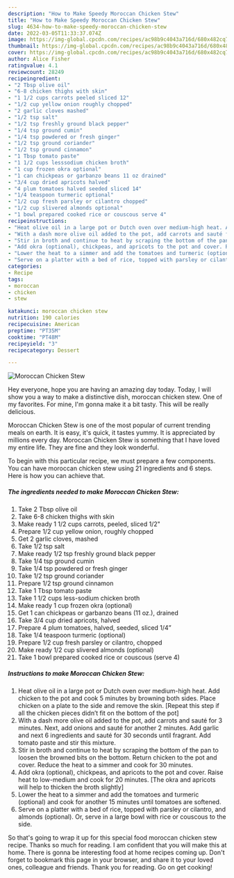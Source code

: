```yaml
---
description: "How to Make Speedy Moroccan Chicken Stew"
title: "How to Make Speedy Moroccan Chicken Stew"
slug: 4634-how-to-make-speedy-moroccan-chicken-stew
date: 2022-03-05T11:33:37.074Z
image: https://img-global.cpcdn.com/recipes/ac98b9c4043a716d/680x482cq70/moroccan-chicken-stew-recipe-main-photo.jpg
thumbnail: https://img-global.cpcdn.com/recipes/ac98b9c4043a716d/680x482cq70/moroccan-chicken-stew-recipe-main-photo.jpg
cover: https://img-global.cpcdn.com/recipes/ac98b9c4043a716d/680x482cq70/moroccan-chicken-stew-recipe-main-photo.jpg
author: Alice Fisher
ratingvalue: 4.1
reviewcount: 28249
recipeingredient:
- "2 Tbsp olive oil"
- "6-8 chicken thighs with skin"
- "1 1/2 cups carrots peeled sliced 12"
- "1/2 cup yellow onion roughly chopped"
- "2 garlic cloves mashed"
- "1/2 tsp salt"
- "1/2 tsp freshly ground black pepper"
- "1/4 tsp ground cumin"
- "1/4 tsp powdered or fresh ginger"
- "1/2 tsp ground coriander"
- "1/2 tsp ground cinnamon"
- "1 Tbsp tomato paste"
- "1 1/2 cups lesssodium chicken broth"
- "1 cup frozen okra optional"
- "1 can chickpeas or garbanzo beans 11 oz drained"
- "3/4 cup dried apricots halved"
- "4 plum tomatoes halved seeded sliced 14"
- "1/4 teaspoon turmeric optional"
- "1/2 cup fresh parsley or cilantro chopped"
- "1/2 cup slivered almonds optional"
- "1 bowl prepared cooked rice or couscous serve 4"
recipeinstructions:
- "Heat olive oil in a large pot or Dutch oven over medium-high heat. Add chicken to the pot and cook 5 minutes by browning both sides. Place chicken on a plate to the side and remove the skin. [Repeat this step if all the chicken pieces didn’t fit on the bottom of the pot]"
- "With a dash more olive oil added to the pot, add carrots and sauté for 3 minutes. Next, add onions and sauté for another 2 minutes. Add garlic and next 6 ingredients and sauté for 30 seconds until fragrant. Add tomato paste and stir this mixture."
- "Stir in broth and continue to heat by scraping the bottom of the pan to loosen the browned bits on the bottom. Return chicken to the pot and cover. Reduce the heat to a simmer and cook for 30 minutes."
- "Add okra (optional), chickpeas, and apricots to the pot and cover. Raise heat to low-medium and cook for 20 minutes. [The okra and apricots will help to thicken the broth slightly]"
- "Lower the heat to a simmer and add the tomatoes and turmeric (optional) and cook for another 15 minutes until tomatoes are softened."
- "Serve on a platter with a bed of rice, topped with parsley or cilantro, and almonds (optional). Or, serve in a large bowl with rice or couscous to the side."
categories:
- Recipe
tags:
- moroccan
- chicken
- stew

katakunci: moroccan chicken stew 
nutrition: 190 calories
recipecuisine: American
preptime: "PT35M"
cooktime: "PT48M"
recipeyield: "3"
recipecategory: Dessert

---
```



![Moroccan Chicken Stew](https://img-global.cpcdn.com/recipes/ac98b9c4043a716d/680x482cq70/moroccan-chicken-stew-recipe-main-photo.jpg)

Hey everyone, hope you are having an amazing day today. Today, I will show you a way to make a distinctive dish, moroccan chicken stew. One of my favorites. For mine, I'm gonna make it a bit tasty. This will be really delicious.



Moroccan Chicken Stew is one of the most popular of current trending meals on earth. It is easy, it's quick, it tastes yummy. It is appreciated by millions every day. Moroccan Chicken Stew is something that I have loved my entire life. They are fine and they look wonderful.


To begin with this particular recipe, we must prepare a few components. You can have moroccan chicken stew using 21 ingredients and 6 steps. Here is how you can achieve that.

<!--inarticleads1-->

##### The ingredients needed to make Moroccan Chicken Stew:

1. Take 2 Tbsp olive oil
1. Take 6-8 chicken thighs with skin
1. Make ready 1 1/2 cups carrots, peeled, sliced 1/2&#34;
1. Prepare 1/2 cup yellow onion, roughly chopped
1. Get 2 garlic cloves, mashed
1. Take 1/2 tsp salt
1. Make ready 1/2 tsp freshly ground black pepper
1. Take 1/4 tsp ground cumin
1. Take 1/4 tsp powdered or fresh ginger
1. Take 1/2 tsp ground coriander
1. Prepare 1/2 tsp ground cinnamon
1. Take 1 Tbsp tomato paste
1. Take 1 1/2 cups less-sodium chicken broth
1. Make ready 1 cup frozen okra (optional)
1. Get 1 can chickpeas or garbanzo beans (11 oz.), drained
1. Take 3/4 cup dried apricots, halved
1. Prepare 4 plum tomatoes, halved, seeded, sliced 1/4”
1. Take 1/4 teaspoon turmeric (optional)
1. Prepare 1/2 cup fresh parsley or cilantro, chopped
1. Make ready 1/2 cup slivered almonds (optional)
1. Take 1 bowl prepared cooked rice or couscous (serve 4)




<!--inarticleads2-->

##### Instructions to make Moroccan Chicken Stew:

1. Heat olive oil in a large pot or Dutch oven over medium-high heat. Add chicken to the pot and cook 5 minutes by browning both sides. Place chicken on a plate to the side and remove the skin. [Repeat this step if all the chicken pieces didn’t fit on the bottom of the pot]
1. With a dash more olive oil added to the pot, add carrots and sauté for 3 minutes. Next, add onions and sauté for another 2 minutes. Add garlic and next 6 ingredients and sauté for 30 seconds until fragrant. Add tomato paste and stir this mixture.
1. Stir in broth and continue to heat by scraping the bottom of the pan to loosen the browned bits on the bottom. Return chicken to the pot and cover. Reduce the heat to a simmer and cook for 30 minutes.
1. Add okra (optional), chickpeas, and apricots to the pot and cover. Raise heat to low-medium and cook for 20 minutes. [The okra and apricots will help to thicken the broth slightly]
1. Lower the heat to a simmer and add the tomatoes and turmeric (optional) and cook for another 15 minutes until tomatoes are softened.
1. Serve on a platter with a bed of rice, topped with parsley or cilantro, and almonds (optional). Or, serve in a large bowl with rice or couscous to the side.




So that's going to wrap it up for this special food moroccan chicken stew recipe. Thanks so much for reading. I am confident that you will make this at home. There is gonna be interesting food at home recipes coming up. Don't forget to bookmark this page in your browser, and share it to your loved ones, colleague and friends. Thank you for reading. Go on get cooking!
